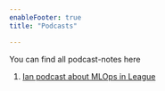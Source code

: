 ```yaml
---
enableFooter: true
title: "Podcasts"

---
```


You can find all podcast-notes here

1. [Ian podcast about MLOps in League](/notes/podcast-ian)
